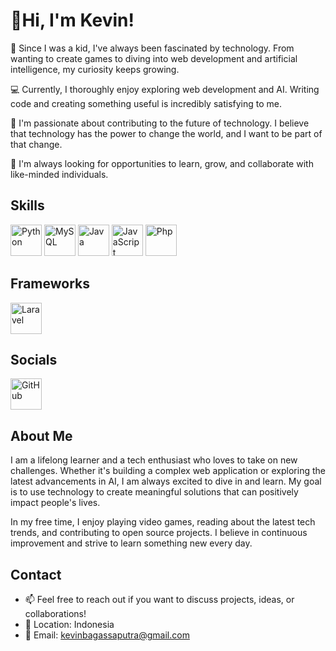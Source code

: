 # 👋Hi, I'm Kevin!


<p align="left">🌟 Since I was a kid, I've always been fascinated by technology. From wanting to create games to diving into web development and artificial intelligence, my curiosity keeps growing.</p>

<p align="left">💻 Currently, I thoroughly enjoy exploring web development and AI. Writing code and creating something useful is incredibly satisfying to me.</p>

<p align="left">🚀 I'm passionate about contributing to the future of technology. I believe that technology has the power to change the world, and I want to be part of that change.</p>

<p align="left">🌱 I'm always looking for opportunities to learn, grow, and collaborate with like-minded individuals.</p>

## Skills
<img src="https://raw.githubusercontent.com/danielcranney/readme-generator/main/public/icons/skills/python-colored.svg" alt="Python" width="50"/> <img src="https://raw.githubusercontent.com/danielcranney/readme-generator/main/public/icons/skills/mysql-colored.svg" alt="MySQL" width="50"/> <img src="https://raw.githubusercontent.com/danielcranney/readme-generator/main/public/icons/skills/java-colored.svg" alt="Java" width="50"/> <img src="https://raw.githubusercontent.com/danielcranney/readme-generator/main/public/icons/skills/javascript-colored.svg" alt="JavaScript" width="50"/> <img src="https://raw.githubusercontent.com/danielcranney/readme-generator/main/public/icons/skills/php-colored.svg" alt="Php" width="50"/>

## Frameworks
<img src="https://raw.githubusercontent.com/danielcranney/readme-generator/main/public/icons/skills/laravel-colored.svg" alt="Laravel" width="50"/>

## Socials
<img src="https://raw.githubusercontent.com/danielcranney/readme-generator/main/public/icons/socials/github-dark.svg" alt="GitHub" width="50"/>

## About Me
<p align="left">I am a lifelong learner and a tech enthusiast who loves to take on new challenges. Whether it's building a complex web application or exploring the latest advancements in AI, I am always excited to dive in and learn. My goal is to use technology to create meaningful solutions that can positively impact people's lives.</p>

<p align="left">In my free time, I enjoy playing video games, reading about the latest tech trends, and contributing to open source projects. I believe in continuous improvement and strive to learn something new every day.</p>

## Contact
- 📫 Feel free to reach out if you want to discuss projects, ideas, or collaborations!
- 📍 Location: Indonesia
- 📧 Email: [kevinbagassaputra@gmail.com](mailto:kevinbagassaputra@gmail.com)
